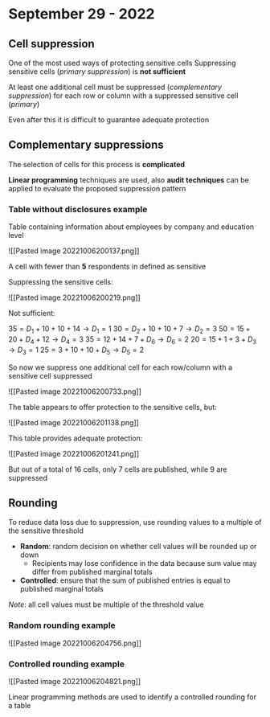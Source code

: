 # September 29 - 2022

## Cell suppression

One of the most used ways of protecting sensitive cells
Suppressing sensitive cells (*primary suppression*) is **not sufficient**

At least one additional cell must be suppressed (*complementary suppression*) for each row or column with a suppressed sensitive cell (*primary*)

Even after this it is difficult to guarantee adequate protection

## Complementary suppressions

The selection of cells for this process is **complicated**

**Linear programming** techniques are used, also **audit techniques** can be applied to evaluate the proposed suppression pattern

### Table without disclosures example

Table containing information about employees by company and education level

![[Pasted image 20221006200137.png]]

A cell with fewer than **5** respondents in defined as sensitive

Suppressing the sensitive cells:

![[Pasted image 20221006200219.png]]

Not sufficient:

$35 = D_1 + 10 + 10 + 14 \rightarrow D_1 = 1$
$30 = D_2 + 10 + 10 + 7 \rightarrow D_2 = 3$
$50 = 15 + 20 + D_4 + 12 \rightarrow D_4 = 3$
$35 = 12 + 14 + 7 + D_6 \rightarrow D_6 = 2$
$20 = 15 + 1 + 3 + D_3 \rightarrow D_3 = 1$
$25 = 3 + 10 + 10 + D_5 \rightarrow D_5 = 2$

So now we suppress one additional cell for each row/column with a sensitive cell suppressed

![[Pasted image 20221006200733.png]]

The table appears to offer protection to the sensitive cells, but:

![[Pasted image 20221006201138.png]]


This table provides adequate protection:

![[Pasted image 20221006201241.png]]


But out of a total of 16 cells, only 7 cells are published, while 9 are suppressed

## Rounding

To reduce data loss due to suppression, use rounding values to a multiple of the sensitive threshold

- **Random**: random decision on whether cell values will be rounded up or down
	- Recipients may lose confidence in the data because sum value may differ from published marginal totals
- **Controlled**: ensure that the sum of published entries is equal to published marginal totals

*Note*: all cell values must be multiple of the threshold value

### Random rounding example

![[Pasted image 20221006204756.png]]


### Controlled rounding example
![[Pasted image 20221006204821.png]]

Linear programming methods are used to identify a controlled rounding for a table
